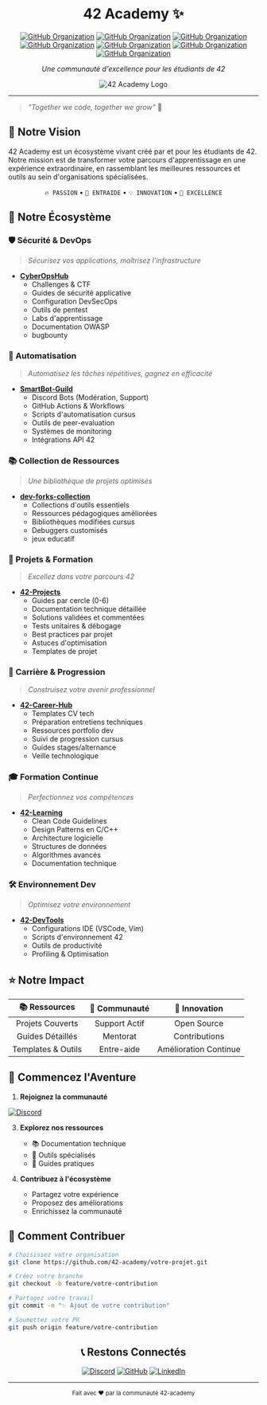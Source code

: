 <div align="center">

# 42 Academy ✨

[![GitHub Organization](https://img.shields.io/badge/GitHub-CyberOpsHub-181717?logo=github)](https://github.com/CyberOpsHub)
[![GitHub Organization](https://img.shields.io/badge/GitHub-SmartBot_Guild-181717?logo=github)](https://github.com/SmartBot-Guild)
[![GitHub Organization](https://img.shields.io/badge/GitHub-dev_forks_collection-181717?logo=github)](https://github.com/dev-forks-collection)
[![GitHub Organization](https://img.shields.io/badge/GitHub-42_Projects-181717?logo=github)](https://github.com/42-Projects)
[![GitHub Organization](https://img.shields.io/badge/GitHub-42_Career_Hub-181717?logo=github)](https://github.com/42-Career-Hub)
[![GitHub Organization](https://img.shields.io/badge/GitHub-42_Learning-181717?logo=github)](https://github.com/42-Learning)
[![GitHub Organization](https://img.shields.io/badge/GitHub-42_DevTools-181717?logo=github)](https://github.com/42-DevTools)

*Une communauté d'excellence pour les étudiants de 42*
</div>


<div align="center">
<img src="https://github.com/42-academy/images/blob/c72b2be0938b3b5d6673ba93ea5f60f0caedb010/42_academy_logo.png" alt="42 Academy Logo">
</div>

---

> *"Together we code, together we grow"* 🌱

## 🎯 Notre Vision
42 Academy est un écosystème vivant créé par et pour les étudiants de 42. Notre mission est de transformer votre parcours d'apprentissage en une expérience extraordinaire, en rassemblant les meilleures ressources et outils au sein d'organisations spécialisées.

<div align="center">

`🔥 PASSION` • `🤝 ENTRAIDE` • `💡 INNOVATION` • `🌟 EXCELLENCE`

</div>

## 🚀 Notre Écosystème

### 🛡️ Sécurité & DevOps
> *Sécurisez vos applications, maîtrisez l'infrastructure*
- [**CyberOpsHub**](https://github.com/CyberOpsHub)
  - Challenges & CTF
  - Guides de sécurité applicative
  - Configuration DevSecOps
  - Outils de pentest
  - Labs d'apprentissage
  - Documentation OWASP
  - bugbounty
    
### 🤖 Automatisation
> *Automatisez les tâches répétitives, gagnez en efficacité*
- [**SmartBot-Guild**](https://github.com/SmartBot-Guild)
  - Discord Bots (Modération, Support)
  - GitHub Actions & Workflows
  - Scripts d'automatisation cursus
  - Outils de peer-evaluation
  - Systèmes de monitoring
  - Intégrations API 42

### 📚 Collection de Ressources
> *Une bibliothèque de projets optimisés*
- [**dev-forks-collection**](https://github.com/dev-forks-collection)
  - Collections d'outils essentiels
  - Ressources pédagogiques améliorées
  - Bibliothèques modifiées cursus
  - Debuggers customisés
  - jeux educatif
    
### 📘 Projets & Formation
> *Excellez dans votre parcours 42*
- [**42-Projects**](https://github.com/404)
  - Guides par cercle (0-6)
  - Documentation technique détaillée
  - Solutions validées et commentées
  - Tests unitaires & débogage
  - Best practices par projet
  - Astuces d'optimisation
  - Templates de projet

### 💼 Carrière & Progression
> *Construisez votre avenir professionnel*
- [**42-Career-Hub**](https://github.com/42-Career-Hub)
  - Templates CV tech
  - Préparation entretiens techniques
  - Ressources portfolio dev
  - Suivi de progression cursus
  - Guides stages/alternance
  - Veille technologique

### 🎓 Formation Continue
> *Perfectionnez vos compétences*
- [**42-Learning**](https://github.com/42-Learning)
  - Clean Code Guidelines
  - Design Patterns en C/C++
  - Architecture logicielle
  - Structures de données
  - Algorithmes avancés
  - Documentation technique

### 🛠️ Environnement Dev
> *Optimisez votre environnement*
- [**42-DevTools**](https://github.com/42-DevTools)
  - Configurations IDE (VSCode, Vim)
  - Scripts d'environnement 42
  - Outils de productivité
  - Profiling & Optimisation

## ⭐ Notre Impact

<div align="center">

| 📚 **Ressources** | 🤝 **Communauté** | 🎯 **Innovation** |
|:----------------:|:-----------------:|:---------------:|
| Projets Couverts | Support Actif | Open Source |
| Guides Détaillés | Mentorat | Contributions |
| Templates & Outils | Entre-aide | Amélioration Continue |

</div>

## 🌟 Commencez l'Aventure

1. **Rejoignez la communauté**

[![Discord](https://img.shields.io/badge/Discord-ver_la_piscine_et_au_dela-5865F2?logo=discord&logoColor=white)](https://discord.gg/5Ezmt87Suv)

3. **Explorez nos ressources**
   - 📚 Documentation technique
   - 🔧 Outils spécialisés
   - 📖 Guides pratiques

4. **Contribuez à l'écosystème**
   - Partagez votre expérience
   - Proposez des améliorations
   - Enrichissez la communauté

## 🤝 Comment Contribuer

```bash
# Choisissez votre organisation
git clone https://github.com/42-academy/votre-projet.git

# Créez votre branche
git checkout -b feature/votre-contribution

# Partagez votre travail
git commit -m "✨ Ajout de votre contribution"

# Soumettez votre PR
git push origin feature/votre-contribution
```

<div align="center">

## 📞 Restons Connectés

[![Discord](https://img.shields.io/badge/Discord-7289DA?logo=discord&logoColor=white&style=for-the-badge)](https://discord.gg/42-academy)
[![GitHub](https://img.shields.io/badge/GitHub-181717?logo=github&logoColor=white&style=for-the-badge)](https://github.com/42-academy)
[![LinkedIn](https://img.shields.io/badge/LinkedIn-0A66C2?logo=linkedin&logoColor=white&style=for-the-badge)](https://linkedin.com/company/42-academy)

---

<sub>Fait avec ❤️ par la communauté 42-academy</sub>

</div>
